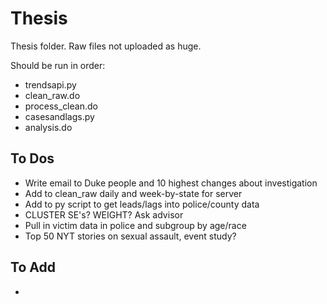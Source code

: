 
# Thesis

Thesis folder. Raw files not uploaded as huge.

Should be run in order:
* trendsapi.py
* clean_raw.do
* process_clean.do
* casesandlags.py
* analysis.do


## To Dos

* Write email to Duke people and 10 highest changes about investigation
* Add to clean_raw daily and week-by-state for server
* Add to py script to get leads/lags into police/county data
* CLUSTER SE's? WEIGHT? Ask advisor
* Pull in victim data in police and subgroup by age/race
* Top 50 NYT stories on sexual assault, event study?


## To Add

* 
